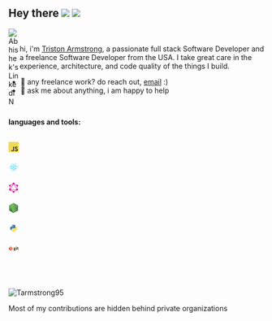 ## Hey there <img src="https://media.giphy.com/media/hvRJCLFzcasrR4ia7z/giphy.gif" height="25px"> ![](https://komarev.com/ghpvc/?username=Tarmstrong95&label=Profile%20views&color=0e75b6&style=flat)

<a href="https://www.linkedin.com/in/triston95strong/">
  <img align="left" alt="Abhishek's LinkedIN" width="22px" src="https://raw.githubusercontent.com/peterthehan/peterthehan/master/assets/linkedin.svg" />
</a>

<br/>

hi, i'm [Triston Armstrong](https://tristonarmstrong.com), a passionate full stack Software Developer and a freelance Software Developer from the USA. I take great care in the experience, architecture, and code quality of the things I build.

  
- 💼 any freelance work? do reach out, [email](mailto:triston95strong@gmail.com) :)
- 💬 ask me about anything, i am happy to help

<br>

**languages and tools:**  

<code>
<img height="20" src="https://raw.githubusercontent.com/github/explore/80688e429a7d4ef2fca1e82350fe8e3517d3494d/topics/javascript/javascript.png">
</code>

<code>
<img height="20" src="https://raw.githubusercontent.com/github/explore/80688e429a7d4ef2fca1e82350fe8e3517d3494d/topics/react/react.png">
</code>

<code>
<img height="20" src="https://raw.githubusercontent.com/github/explore/5c058a388828bb5fde0bcafd4bc867b5bb3f26f3/topics/graphql/graphql.png">
</code>

<code>
<img height="20" src="https://raw.githubusercontent.com/github/explore/80688e429a7d4ef2fca1e82350fe8e3517d3494d/topics/nodejs/nodejs.png">
</code>

<code>
<img height="20" src="https://raw.githubusercontent.com/github/explore/80688e429a7d4ef2fca1e82350fe8e3517d3494d/topics/python/python.png">
</code>

<code>
<img height="20" src="https://raw.githubusercontent.com/github/explore/80688e429a7d4ef2fca1e82350fe8e3517d3494d/topics/git/git.png">
</code>


<br/>
<br/>
<br/>

<p align="left"> 
<img height="170" src="https://github-readme-stats.vercel.app/api?username=Tarmstrong95&count_private=true&include_all_commits=true&theme=onedark" alt="Tarmstrong95" />
</p>


<p>Most of my contributions are hidden behind private organizations</p>

